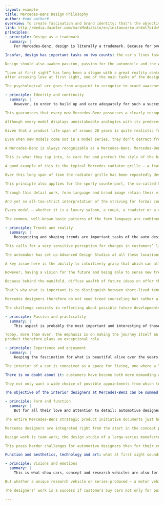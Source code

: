 ```yaml
---
layout: example
title: Mercedes-Benz Design Philosophy
author: #add author#
overview: To create fascination and brand identity: that's the objective of the Mercedes-Benz design philosophy, oriented towards long-term effect rather than short-lived trends, it taps into a “gene pool” of brand-typical style elements in the sense of a living tradition. At the end of this process is the car as an individual space for living.
link: http://media.daimler.com/marsMediaSite/en/instance/ko.xhtml?oid=9904420
principles:
- principle: Design as a trademark
  summary: |
    For Mercedes-Benz, design is literally a trademark. Because for over 100 years, design has characterized the image of the brand with the three-pointed star and has made visible typical Mercedes brand values such as fascination, responsibility and perfection.

Insofar, design has important tasks on two counts: the car’s lines fascinate not only because of the product itself, they also serve as a mirror of the philosophy and profile of the Stuttgart-based automotive brand. In other words: design makes brand values visible – and sets its mark on them.

Design should also awaken passion, passion for the automobile and the wish to possess a model.

“Love at first sight” has long been a slogan with a great reality content in the automotive trade.
After arousing love at first sight, one of the main tasks of the designers is to create a lasting relationship and maintain the love affair over many years.

The psychological arc goes from acquaint to recognize to brand awareness. It is not only a question of creating shapely, functional individual products, but of generating brand identity at the same time.

- principle: Identity and continuity
  summary: |
    However, in order to build up and care adequately for such a successful brand image, long-term strategies and conceptual continuity are essential. New Mercedes models must indeed formally create a bridge to the future, but at the same time their lines may not abandon their origin.

This guarantees that every new Mercedes-Benz possesses a clearly recognizable identity and shows its pedigree at the first glance.

Although every model displays unmistakeable analogies with its predecessors, it shows a clear formal further development and heralds a new design era.

Given that a product life span of around 20 years is quite realistic for Mercedes automobiles, the designers must not indulge in passing fancies. The high market value which Mercedes-Benz passenger cars retain even after many years on the road is due not least to the fact that a previous model of Mercedes-Benz does not automatically “look” old.

Even when new models come out in a model series, they don’t detract from their predecessors, which continue to be desirable, in particular because of the enduring appeal of their design.

A Mercedes-Benz is always recognizable as a Mercedes-Benz. Mercedes-Benz designers ensure that certain style features, while being further developed, are retained in their basic form. Designers then speak of the brand’s “gene pool”.

This is what they tap into, to care for and protect the style of the brand.

A good example of this is the typical Mercedes radiator grille – a feature which has identified and rendered unmistakeable the brand for over 100 years.

Over this long span of time the radiator grille has been repeatedly developed further in a formal sense. Both in its basic proportions and in its details the designers try to interpret this identifying feature anew, creating a fresh, modern image.

This principle also applies for the sporty counterpart, the so-called SL radiator, which was directly derived from racing in the 1950s and has since become a symbol not only for Mercedes sports cars, but also for the refined sportiness which finds its expression in many model series. In the same manner as the saloon radiator, this element is also constantly being newly interpreted in the formal sense.

Through this detail work, form language and brand image retain their vitality, remain innovative and dynamic, but at the same time unmistakeable.

And yet an all-too-strict interpretation of the striving for formal continuity entails the risk of running into a stylistic dead-end alley, where there is no room for individuality.

Every model – whether it is a luxury saloon, a coupé, a roadster or a compact-class car – presents itself as an independent “personality”.

The common, well-known basic patterns of the form language are combined with new style elements that at first appear surprising, yet in conjunction with familiar elements condition, ever anew, the perception of the Stuttgart-based automotive brand.

- principle: Trends and reality
  summary: |
    Recognizing and shaping trends are important tasks of the auto designers. They live in the present, but their realm of action is the future.

This calls for a very sensitive perception for changes in customers’ life habits, for people’s new attitudes towards their daily life and for those tendencies concerning form and color made evident in other sectors such as the furniture industry or the electronics sector, for example. Or for impulses coming from other cultures; this is why Mercedes designers do not only work in Germany, but in Italy, Japan, China and the USA as well.

The automaker has set up Advanced Design Studios at all these locations, to act as a sort of seismograph and pick up stylistic trends on site and analyze them to process them creatively.

A key issue here is the ability to intuitively grasp that which can attain formal timelessness, and to develop a sensitivity for important, sustainable tendencies in art, culture and society.

However, having a vision for the future and being able to sense new trends is not enough.

Because behind the manifold, diffuse wealth of future ideas on offer there lies the question of which of the currents does a brand like Mercedes-Benz want to allow itself to be influenced by. For Mercedes-Benz it has always been decisive to be, not fashionable, but modern.

That’s why what is important is to distinguish between short-lived tendencies and long-term developments and thus identify customers’ authentic expectations for the future.

Mercedes designers therefore do not need trend counseling but rather a well-founded prognosis and concrete answers to the questions as to how people will live tomorrow, how they will consume and – in particular – how to enthrall and inspire future customers.

The challenge consists in reflecting about possible future developments and to think further – beyond the reality that bears the seal of trends and fashion.

- principle: Passion and practicality
  summary: |
    This aspect is probably the most important and interesting of those that determine the work of automotive designers. It is all about people, or, more specifically, about customers and their personality. Because driving a car today means a lot more than reaching your destination in safety and com-fort.

Today, more than ever, the emphasis is on making the journey itself an experience that is enjoyable because one feels at ease in one’s car, and be-cause the car goes well with one’s lifestyle – and because it is also possible to express style very well by means of the car. More than ever, the sensory perception of a
product therefore plays an exceptional role.

- principle: Experience and enjoyment
  summary: |
    Keeping the fascination for what is beautiful alive over the years is also one of the most important tasks of the interior designers. Its importance for design work is increasing.

The interior of a car is conceived as a space for living, one where a lot of time is spent. That is why a pleasant environment is playing an increasingly important role in the motor car, too.

There is no doubt about it: customers have become both more demanding and more discerning over the years in this respect.

They not only want a wide choice of possible appointments from which to pick precisely that which suits their individual taste and personality. They now also set greater store by the use of high-quality materials and precision workmanship. These of course help convey, whilst also making more tangible, values such as aesthetics, comfort and quality as part of the overall visual impression.

The objective of the interior designers at Mercedes-Benz can be summed up in a few words: one gets into the car, closes the doors and immediately feels at home.

- principle: Form and function
  summary: |
    But for all their love and attention to detail: automotive designers are not packaging artists. It is by no means their task to simply pack new technologies or new vehicle concepts into a handsome form – they contribute decisively towards initiating new ideas and help them on their way to series production.

The entire Mercedes-Benz strategic product initiative documents just how closely product strategy, design and technology work together at the Stuttgart-based automotive brand.

Mercedes designers are integrated right from the start in the concept phase and in the development process of new models.

Design work is team work; the design studio of a large-series manufacturer is not a dream factory. In a team both designers and engineers have to be ready to make compromises in order to find viable solutions that meet all the requirements.

This poses harder challenges for automotive designers than for their colleagues in other industrial sectors. The motor car is one of the few industrial products from which the customer expects not only a handsome exterior, but also a perfectly-designed interior as well. In addition to this, the car is a product made up from different individual areas. Many of these details are quite as complex as entire devices produced in other industrial sectors.

Function and aesthetics, technology and art: what at first sight sounds contradictory has to blend into a harmonious overall concept in a modern car. The objective has been attained if design work and the engineering arts complement each other on a sophisticated level. Thus, practicality and good design are not natural enemies. Technological leadership is an integral part of the brand philosophy and it is the task of design to make this mission visible, while setting trends in its own way.

- principle: Visions and emotions
  summary: |
    This is what show cars, concept and research vehicles are also for. They are conceived and developed in order to impulse auto-visions, to test new vehicle concepts and technologies, to intensify the dialogue with customers and also to analyze the public’s reaction to these auto-ideas. Mercedes-Benz also carries out such auto-studies in order to take a look at the future in respect of stylistic developments and to offer designers a possibility to develop and implement new form languages.

But whether a unique research vehicle or series-produced – a motor vehicle is always perceived with one’s senses. No-one can evade its emotional effect. Long before one has any idea about the relevant technical facts or innovations, through its mere appearance – that is, through its design – it awakens desires. It is the responsibility of the designers to awaken and keep alive these emotions. The goal of their work is to create automobiles in the field of ten-sion between technology and design, that are characterized both by technical and emotional intelligence.

The designers’ work is a success if customers buy cars not only for purely rational reasons but also with their heart – and mind.

---
```

